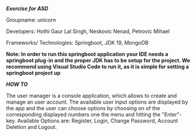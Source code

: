 ***Exercise for ASD***

Groupname: unicorn

Developers: Hothi Gaur Lal Singh, Neskovic Nenad, Petrovic Mihael

Frameworks/ Technologies: Springboot, JDK 19, MongoDB


**Note: In order to run this springboot application your IDE needs a springboot plug-in and the proper JDK has to be setup for the project.
We recommend using Visual Studio Code to run it, as it is simple for setting a springboot project up**

***HOW TO***

The user manager is a console application, which allows to create and manage an user account.
The available user input options are displayed by the app and the user can choose options by choosing on of the
corresponding displayed numbers one the menu and hitting the "Enter"- key.
Available Options are: Register, Login, Change Password, Account Deletion and Logout.

